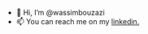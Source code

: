 - 👋 Hi, I’m @wassimbouzazi
- 📫 You can reach me on my <a href="https://www.linkedin.com/in/wassim-bouzazi-8534aa143">linkedin.</a>
